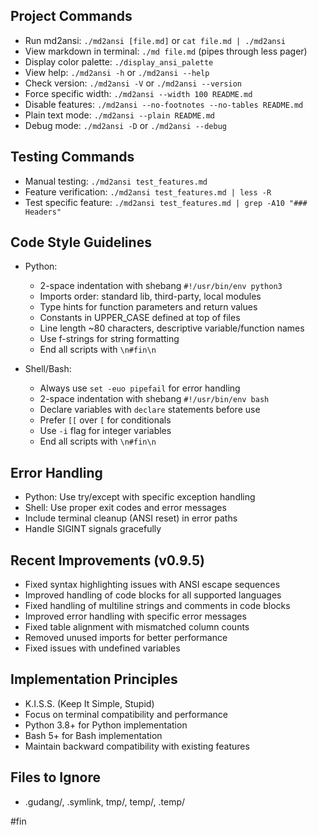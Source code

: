 ## Project Commands
- Run md2ansi: `./md2ansi [file.md]` or `cat file.md | ./md2ansi`
- View markdown in terminal: `./md file.md` (pipes through less pager)
- Display color palette: `./display_ansi_palette`
- View help: `./md2ansi -h` or `./md2ansi --help`
- Check version: `./md2ansi -V` or `./md2ansi --version`
- Force specific width: `./md2ansi --width 100 README.md`
- Disable features: `./md2ansi --no-footnotes --no-tables README.md`
- Plain text mode: `./md2ansi --plain README.md`
- Debug mode: `./md2ansi -D` or `./md2ansi --debug`

## Testing Commands
- Manual testing: `./md2ansi test_features.md`
- Feature verification: `./md2ansi test_features.md | less -R`
- Test specific feature: `./md2ansi test_features.md | grep -A10 "### Headers"`

## Code Style Guidelines
- Python:
  - 2-space indentation with shebang `#!/usr/bin/env python3`
  - Imports order: standard lib, third-party, local modules
  - Type hints for function parameters and return values
  - Constants in UPPER_CASE defined at top of files
  - Line length ~80 characters, descriptive variable/function names
  - Use f-strings for string formatting
  - End all scripts with `\n#fin\n`

- Shell/Bash:
  - Always use `set -euo pipefail` for error handling
  - 2-space indentation with shebang `#!/usr/bin/env bash`
  - Declare variables with `declare` statements before use
  - Prefer `[[` over `[` for conditionals
  - Use `-i` flag for integer variables
  - End all scripts with `\n#fin\n`

## Error Handling
- Python: Use try/except with specific exception handling
- Shell: Use proper exit codes and error messages
- Include terminal cleanup (ANSI reset) in error paths
- Handle SIGINT signals gracefully

## Recent Improvements (v0.9.5)
- Fixed syntax highlighting issues with ANSI escape sequences
- Improved handling of code blocks for all supported languages
- Fixed handling of multiline strings and comments in code blocks
- Improved error handling with specific error messages
- Fixed table alignment with mismatched column counts
- Removed unused imports for better performance
- Fixed issues with undefined variables

## Implementation Principles
- K.I.S.S. (Keep It Simple, Stupid)
- Focus on terminal compatibility and performance
- Python 3.8+ for Python implementation
- Bash 5+ for Bash implementation
- Maintain backward compatibility with existing features

## Files to Ignore
- .gudang/, .symlink, tmp/, temp/, .temp/

#fin